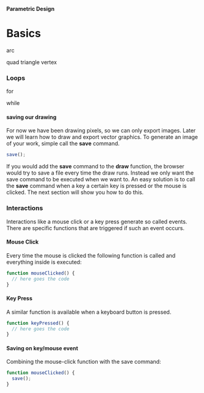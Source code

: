 **Parametric Design**
# Basics

arc

quad
triangle
vertex

### Loops

for

while

#### saving our drawing

For now we have been drawing pixels, so we can only export images. Later we will learn how to draw and export vector graphics. To generate an image of your work, simple call the **save** command.

```js
save();
```

If you would add the **save** command to the **draw** function, the browser would try to save a file every time the draw runs. Instead we only want the save command to be executed when we want to. An easy solution is to call the **save** command when a key a certain key is pressed or the mouse is clicked. The next section will show you how to do this.

### Interactions

Interactions like a mouse click or a key press generate so called events. There are specific functions that are triggered if such an event occurs.

#### Mouse Click
Every time the mouse is clicked the following function is called and everything inside is executed:

```js
function mouseClicked() {
  // here goes the code
}
```

#### Key Press
A similar function is available when a keyboard button is pressed.

```js
function keyPressed() {
  // here goes the code
}
```

#### Saving on key/mouse event

Combining the mouse-click function with the save command:

```js
function mouseClicked() {
  save();
}
```